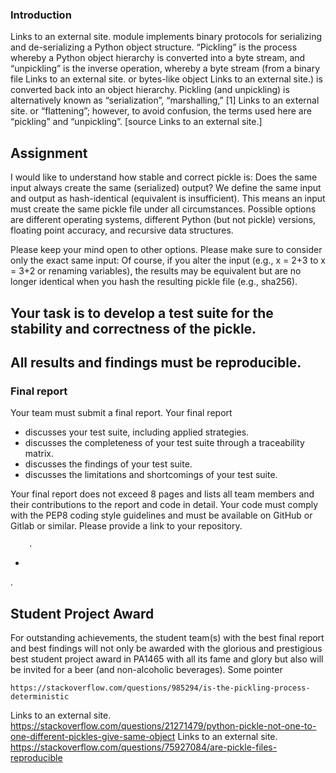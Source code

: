 ### Introduction
Links to an external site. module implements binary protocols for serializing and de-serializing a Python object structure. “Pickling” is the process whereby a Python object hierarchy is converted into a byte stream, and “unpickling” is the inverse operation, whereby a byte stream (from a binary file Links to an external site. or bytes-like object Links to an external site.) is converted back into an object hierarchy. Pickling (and unpickling) is alternatively known as “serialization”, “marshalling,” [1] Links to an external site. or “flattening”; however, to avoid confusion, the terms used here are “pickling” and “unpickling”. [source Links to an external site.]

## Assignment
I would like to understand how stable and correct pickle is: Does the same input always create the same (serialized) output? We define the same input and output as hash-identical (equivalent is insufficient). This means an input must create the same pickle file under all circumstances. Possible options are different operating systems, different Python (but not pickle) versions, floating point accuracy, and recursive data structures. 

Please keep your mind open to other options. Please make sure to consider only the exact same input: Of course, if you alter the input (e.g., x = 2+3 to x = 3+2 or renaming variables), the results may be equivalent but are no longer identical when you hash the resulting pickle file (e.g., sha256).


## Your task is to develop a test suite for the stability and correctness of the pickle. 
## All results and findings must be reproducible.


###  Final report
Your team must submit a final report. Your final report
- discusses your test suite, including applied strategies.
- discusses the completeness of your test suite through a traceability matrix.
- discusses the findings of your test suite.
- discusses the limitations and shortcomings of your test suite.

Your final report does not exceed 8 pages and lists all team members and their contributions to the report and code in detail. Your code must comply with the PEP8 coding style guidelines and must be available on GitHub or Gitlab or similar. Please provide a link to your repository.


        .
-
.



## Student Project Award
For outstanding achievements, the student team(s) with the best final report and best findings will not only be awarded with the glorious and prestigious best student project award in PA1465 with all its fame and glory but also will be invited for a beer (and non-alcoholic beverages).
Some pointer

    https://stackoverflow.com/questions/985294/is-the-pickling-process-deterministic 

Links to an external site.
https://stackoverflow.com/questions/21271479/python-pickle-not-one-to-one-different-pickles-give-same-object
Links to an external site.
https://stackoverflow.com/questions/75927084/are-pickle-files-reproducible
